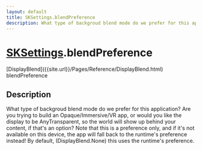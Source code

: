 ```yaml
---
layout: default
title: SKSettings.blendPreference
description: What type of backgroud blend mode do we prefer for this application? Are you trying to build an Opaque/Immersive/VR app, or would you like the display to be AnyTransparent, so the world will show up behind your content, if that's an option? Note that this is a preference only, and if it's not available on this device, the app will fall back to the runtime's preference instead! By default, (DisplayBlend.None) this uses the runtime's preference.
---
```

# [SKSettings]({{site.url}}/Pages/Reference/SKSettings.html).blendPreference

<div class='signature' markdown='1'>
[DisplayBlend]({{site.url}}/Pages/Reference/DisplayBlend.html) blendPreference
</div>

## Description
What type of backgroud blend mode do we prefer for this
application? Are you trying to build an Opaque/Immersive/VR app,
or would you like the display to be AnyTransparent, so the world
will show up behind your content, if that's an option? Note that
this is a preference only, and if it's not available on this
device, the app will fall back to the runtime's preference
instead! By default, (DisplayBlend.None) this uses the runtime's
preference.

